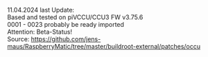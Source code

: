 11.04.2024 last Update:<br>
Based and tested on piVCCU/CCU3 FW v3.75.6<br>
0001 - 0023 probably be ready imported<br>
Attention: Beta-Status!<br>
Source: https://github.com/jens-maus/RaspberryMatic/tree/master/buildroot-external/patches/occu

